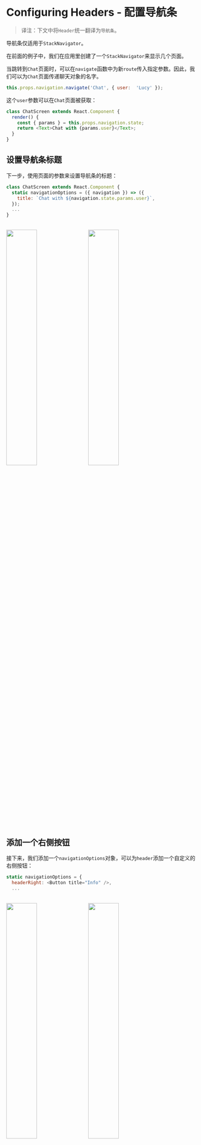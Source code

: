 # Configuring Headers - 配置导航条


> 译注：下文中将`Header`统一翻译为`导航条`。

导航条仅适用于`StackNavigator`。

在前面的例子中，我们在应用里创建了一个`StackNavigator`来显示几个页面。

当跳转到`Chat`页面时，可以在`navigate`函数中为新`route`传入指定参数。因此，我们可以为`Chat`页面传递聊天对象的名字。

```javascript
this.props.navigation.navigate('Chat', { user:  'Lucy' });
```

这个`user`参数可以在`Chat`页面被获取：

```javascript
class ChatScreen extends React.Component {
  render() {
    const { params } = this.props.navigation.state;
    return <Text>Chat with {params.user}</Text>;
  }
}
```

## 设置导航条标题

下一步，使用页面的参数来设置导航条的标题：

```javascript
class ChatScreen extends React.Component {
  static navigationOptions = ({ navigation }) => ({
    title: `Chat with ${navigation.state.params.user}`,
  });
  ...
}
```

<br>

<div>
    <img src="https://reactnavigation.org/assets/examples/basic-header-android.png" width="40%" height="40%">
    <img src="https://reactnavigation.org/assets/examples/basic-header-iphone.png" width="40%" height="40%">   
</div>

<br>


## 添加一个右侧按钮

接下来，我们添加一个`navigationOptions`对象，可以为`header`添加一个自定义的右侧按钮：

```javascript
static navigationOptions = {
  headerRight: <Button title="Info" />,
  ...
```

<br>

<div>
    <img src="https://reactnavigation.org/assets/examples/header-button-android.png" width="40%" height="40%">
    <img src="https://reactnavigation.org/assets/examples/header-button-iphone.png" width="40%" height="40%">   
</div>

<br>

可以使用`navigation prop`来定义`navigationOptions`。让我们来根据`route`的参数渲染不同的按钮，并设置当按钮按下时调用`navigation.setParams`函数。

```javascript
static navigationOptions = ({ navigation }) => {
  const { state, setParams } = navigation;
  const isInfo = state.params.mode === 'info';
  const { user } = state.params;
  return {
    title: isInfo ? `${user}'s Contact Info` : `Chat with ${state.params.user}`,
    headerRight: (
      <Button
        title={isInfo ? 'Done' : `${user}'s info`}
        onPress={() => setParams({ mode: isInfo ? 'none' : 'info' })}
      />
    ),
  };
};
```

现在，导航条可以与页面的`route`/`state`进行交互：

<br>

<div>
    <img src="https://reactnavigation.org/assets/examples/header-interaction-android.png" width="40%" height="40%">
    <img src="https://reactnavigation.org/assets/examples/header-interaction-iphone.png" width="40%" height="40%">   
</div>

<br>


## 导航条与页面组件进行交互

有时候，导航条需要访问页面组件的属性，例如函数或状态。

比如说，我们想创建一个“编辑联系人信息”的页面，在导航条上有一个保存按钮，我们希望当保存信息时，用一个`ActivityIndicator`来代替保存按钮。

```javascript
class EditInfoScreen extends React.Component {
  static navigationOptions = ({ navigation }) => {
    const { params = {} } = navigation.state;
    let headerRight = (
      <Button
        title="Save"
        onPress={params.handleSave ? params.handleSave : () => null}
      />
    );
    if (params.isSaving) {
      headerRight = <ActivityIndicator />;
    }
    return { headerRight };
  };

  state = {
    nickname: 'Lucy jacuzzi'
  }

  _handleSave = () => {
    // Update state, show ActivityIndicator
    this.props.navigation.setParams({ isSaving: true });
    
    // Fictional function to save information in a store somewhere
    saveInfo().then(() => {
      this.props.navigation.setParams({ isSaving: false});
    })
  }

  componentDidMount() {
    // We can only set the function after the component has been initialized
    this.props.navigation.setParams({ handleSave: this._handleSave });
  }

  render() {
    return (
      <TextInput
        onChangeText={(nickname) => this.setState({ nickname })}
        placeholder={'Nickname'}
        value={this.state.nickname}
      />
    );
  }
}
```

注：由于`handleSave`参数仅在组件安装时设置，因此不能立即在`navigationOptions`函数中使用。在设置`handleSave`之前，为了立即渲染并避免闪烁，我们给`Button`组件传递一个空的函数。

